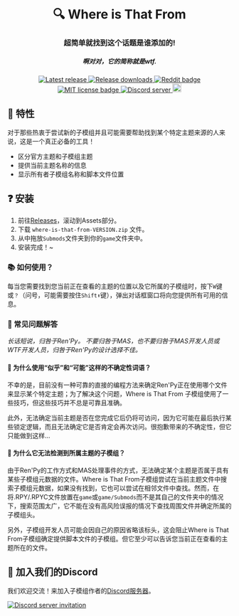<h1 align="center">🔍 Where is That From</h1>
<h3 align="center">超简单就找到这个话题是谁添加的!</h3>
<h5 align="center">啊对对，它的简称就是wtf.</h5>

<p align="center">
  <a href="https://github.com/friends-of-monika/mas-wtf/releases/latest">
    <img alt="Latest release" src="https://img.shields.io/github/v/release/friends-of-monika/mas-wtf">
  </a>
  <a href="https://github.com/friends-of-monika/mas-wtf/releases">
    <img alt="Release downloads" src="https://img.shields.io/github/downloads/friends-of-monika/mas-wtf/total">
  </a>
  <a href="https://www.reddit.com/r/MASFandom/comments/10jg4bc/where_is_that_from_submod_release_introduction">
    <img alt="Reddit badge" src="https://img.shields.io/badge/dynamic/json?label=%F0%9D%97%8B%2FMASFandom&query=%24[0].data.children[0].data.score&suffix=%20upvotes&url=https%3A%2F%2Fwww.reddit.com%2Fr%2FMASFandom%2Fcomments%2F10jg4bc%2Fwhere_is_that_from_submod_release_introduction.json&style=social&logo=reddit">
  </a>
  <a href="https://github.com/friends-of-monika/mas-wtf/blob/main/LICENSE.txt">
    <img alt="MIT license badge" src="https://img.shields.io/badge/License-MIT-lightgrey.svg">
  </a>
  <a href="https://dcache.me/discord">
    <img alt="Discord server" src="https://discordapp.com/api/guilds/1029849988953546802/widget.png?style=shield">
  </a>
  <a href="https://ko-fi.com/Y8Y15BC52">
    <img alt="Ko-fi badge" src="https://ko-fi.com/img/githubbutton_sm.svg" height="20">
  </a>
</p>


## 🌟 特性

对于那些热衷于尝试新的子模组并且可能需要帮助找到某个特定主题来源的人来说，这是一个真正必备的工具！

* 区分官方主题和子模组主题
* 提供当前主题名称的信息
* 显示所有者子模组名称和脚本文件位置

## ❓ 安装

1. 前往[Releases][6]，滚动到Assets部分。
2. 下载 `where-is-that-from-VERSION.zip` 文件。
3. 从中拖放`Submods`文件夹到你的`game`文件夹中。
4. 安装完成！~

### 📚 如何使用？

每当您需要找到您当前正在查看的主题的位置以及它所属的子模组时，按下`W`键或`？`（问号，可能需要按住`Shift⬆`键），弹出对话框窗口将向您提供所有可用的信息。

### 🙋 常见问题解答

*长话短说，归咎于Ren'Py。 不要归咎于MAS，也不要归咎于MAS开发人员或WTF开发人员，归咎于Ren'Py的设计选择不佳。*

#### 🤔 为什么使用“似乎”和“可能”这样的不确定性词语？

不幸的是，目前没有一种可靠的直接的编程方法来确定Ren'Py正在使用哪个文件来显示某个特定主题；为了解决这个问题，Where is That From 子模组使用了一些技巧，但这些技巧并不总是可靠且准确。

此外，无法确定当前主题是否在您完成它后仍将可访问，因为它可能在最后执行某些锁定逻辑，而且无法确定它是否肯定会再次访问。很抱歉带来的不确定性，但它只能做到这样...

#### 🤔 为什么它无法检测到所属主题的子模组？

由于Ren'Py的工作方式和MAS处理事件的方式，无法确定某个主题是否属于具有某些子模组元数据的文件。Where is That From子模组尝试在当前主题文件中搜索子模组元数据，如果没有找到，它也可以尝试在相邻文件中查找。然而，在将.RPY/.RPYC文件放置在`game`或`game/Submods`而不是其自己的文件夹中的情况下，搜索范围太广，它不能在没有高风险误报的情况下查找周围文件并确定所属的子模组头。

另外，子模组开发人员可能会因自己的原因省略该标头，这会阻止Where is That From子模组确定提供脚本文件的子模组。但它至少可以告诉您当前正在查看的主题所在的文件。

## 💬 加入我们的Discord

我们欢迎交流！来加入子模组作者的[Discord服务器][8]。

[![Discord server invitation][10]][8]

[6]: https://github.com/MAS-Submod-MoyuTeam/mas-wtf/releases/latest
[8]: https://dcache.me/discord
[9]: https://mon.icu/discord
[10]: https://discordapp.com/api/guilds/1029849988953546802/widget.png?style=banner3
[12]: https://github.com/friends-of-monika/mas-wtf
